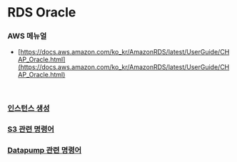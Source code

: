 RDS Oracle
===

### AWS 메뉴얼
* [https://docs.aws.amazon.com/ko_kr/AmazonRDS/latest/UserGuide/CHAP_Oracle.html](https://docs.aws.amazon.com/ko_kr/AmazonRDS/latest/UserGuide/CHAP_Oracle.html)

<br>

### [인스턴스 생성](./CreateInstance.md)
### [S3 관련 명령어](./Command/S3.md)
### [Datapump 관련 명령어](./Command/Datapump.md)

